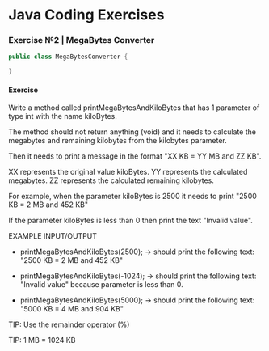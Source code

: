 # Java Coding Exercises

### Exercise №2 | MegaBytes Converter

``` java
public class MegaBytesConverter {

}
 ```

#### Exercise
Write a method called printMegaBytesAndKiloBytes that has 1 parameter of type int with the name kiloBytes.

The method should not return anything (void) and it needs to calculate the megabytes and remaining kilobytes from the kilobytes parameter.

Then it needs to print a message in the format "XX KB = YY MB and ZZ KB".

XX represents the original value kiloBytes.
YY represents the calculated megabytes.
ZZ represents the calculated remaining kilobytes.

For example, when the parameter kiloBytes is 2500 it needs to print "2500 KB = 2 MB and 452 KB"

If the parameter kiloBytes is less than 0 then print the text "Invalid value".

EXAMPLE INPUT/OUTPUT

* printMegaBytesAndKiloBytes(2500); → should print the following text: "2500 KB = 2 MB and 452 KB"

* printMegaBytesAndKiloBytes(-1024); → should print the following text: "Invalid value" because parameter is less than 0.

* printMegaBytesAndKiloBytes(5000); → should print the following text: "5000 KB = 4 MB and 904 KB"

TIP: Use the remainder operator (%)

TIP: 1 MB = 1024 KB